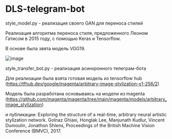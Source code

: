 # DLS-telegram-bot

style_model.py - реализация своего GAN для переноса стилей

Реализация алгоритма переноса стиля, предложенного Леоном Гатисом в 2015 году, с помощью Keras и Tensorflow.

В основе была звята модель VGG19.

![image](https://user-images.githubusercontent.com/10894752/177983809-5b9089bb-1209-417a-84d1-74acefb37e03.png)



style_transfer_bot.py - реализация асинхронного телеграм-бота

Для реализации была взята готовая модель из tensorflow hub (https://tfhub.dev/google/magenta/arbitrary-image-stylization-v1-256/2) 

Модель была разработана основываясь на модели из magenta (https://github.com/magenta/magenta/tree/main/magenta/models/arbitrary_image_stylization)

и публикации:
Exploring the structure of a real-time, arbitrary neural artistic stylization network. Golnaz Ghiasi, Honglak Lee, Manjunath Kudlur, Vincent Dumoulin, Jonathon Shlens, Proceedings of the British Machine Vision Conference (BMVC), 2017.

